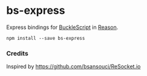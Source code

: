# bs-express

Express bindings for [BuckleScript](https://github.com/bloomberg/bucklescript) in [Reason](https://github.com/facebook/reason).

```
npm install --save bs-express
```

### Credits

Inspired by https://github.com/bsansouci/ReSocket.io
